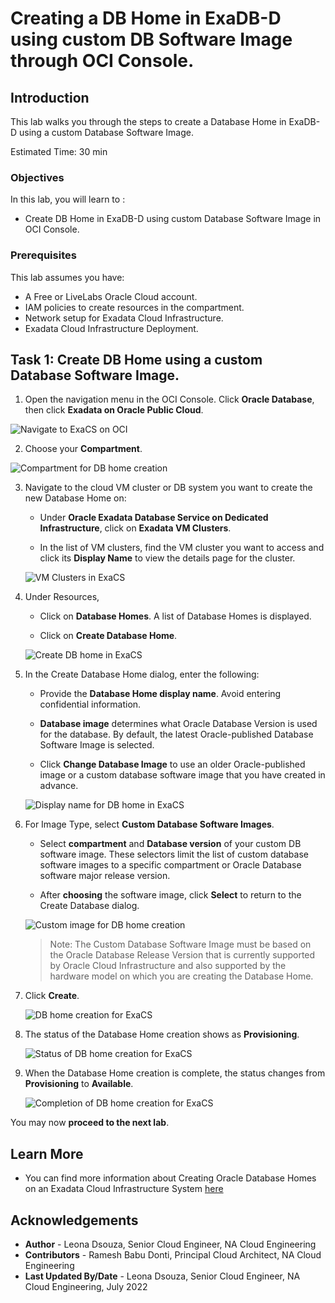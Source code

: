 # Creating a DB Home in ExaDB-D using custom DB Software Image through OCI Console.

## Introduction

This lab walks you through the steps to create a Database Home in ExaDB-D using a custom Database Software Image.

Estimated Time:  30 min

### Objectives
In this lab, you will learn to :
* Create DB Home in ExaDB-D using custom Database Software Image in OCI Console.

### Prerequisites  

This lab assumes you have:
- A Free or LiveLabs Oracle Cloud account.
- IAM policies to create resources in the compartment.
- Network setup for Exadata Cloud Infrastructure.
- Exadata Cloud Infrastructure Deployment.

## Task 1: Create DB Home using a custom Database Software Image.

1. Open the navigation menu in the OCI Console. Click **Oracle Database**, then click **Exadata on Oracle Public Cloud**.

  ![Navigate to ExaCS on OCI](./images/navigate-to-exacs-public-cloud.png "Navigate to ExaCS on OCI")


2. Choose your **Compartment**.

  ![Compartment for DB home creation](./images/choose-compartment.png "Compartment for DB home creation")


3. Navigate to the cloud VM cluster or DB system you want to create the new Database Home on:

    * Under **Oracle Exadata Database Service on Dedicated Infrastructure**, click on **Exadata VM Clusters**. 

    * In the list of VM clusters, find the VM cluster you want to access and click its **Display Name** to view the details page for the cluster.

   ![VM Clusters in ExaCS](./images/navigate-exacs-vm-cluster.png "VM Clusters in ExaCS")

4. Under Resources, 

    * Click on **Database Homes**.
    A list of Database Homes is displayed.
    
    * Click on **Create Database Home**.

    ![Create DB home in ExaCS](./images/create-db-home1.png "Create DB home in ExaCS")

5. In the Create Database Home dialog, enter the following:

    * Provide the **Database Home display name**. Avoid entering confidential information.
    
    * **Database image** determines what Oracle Database Version is used for the database. By default, the latest Oracle-published Database Software Image is selected.
    
    * Click **Change Database Image** to use an older Oracle-published image or a custom database software image that you have created in advance.

   ![Display name for DB home in ExaCS](./images/create-db-home2.png "Display name for DB home in ExaCS")
  
6. For Image Type, select **Custom Database Software Images**.
    
    * Select **compartment** and **Database version** of your custom DB software image. These selectors limit the list of custom database software images to a specific compartment or Oracle Database software major release version.
   

    * After **choosing** the software image, click **Select** to return to the Create Database dialog.

   ![Custom image for DB home creation](./images/create-db-home3.png "Custom image for DB home creation")


   > Note: The Custom Database Software Image must be based on the Oracle Database Release Version that is currently supported by Oracle Cloud Infrastructure and also supported by the hardware model on which you are creating the Database Home.

7. Click **Create**.

   ![DB home creation for ExaCS](./images/create-db-home4.png "DB home creation for ExaCS")

8. The status of the Database Home creation shows as **Provisioning**. 

   ![Status of DB home creation for ExaCS](./images/create-db-home-state1.png "Status of DB home creation for ExaCS")

9. When the Database Home creation is complete, the status changes from    **Provisioning** to **Available**.

   ![Completion of DB home creation for ExaCS](./images/create-db-home-state2.png "Completion of DB home creation for ExaCS")


You may now **proceed to the next lab**.

## Learn More
- You can find more information about Creating Oracle Database Homes on an Exadata Cloud Infrastructure System [here](https://docs.oracle.com/en-us/iaas/exadatacloud/exacs/creating-database-homes-exacc.html)


## Acknowledgements
* **Author** - Leona Dsouza, Senior Cloud Engineer, NA Cloud Engineering
* **Contributors** -  Ramesh Babu Donti, Principal Cloud Architect, NA Cloud Engineering
* **Last Updated By/Date** - Leona Dsouza, Senior Cloud Engineer, NA Cloud Engineering, July 2022
